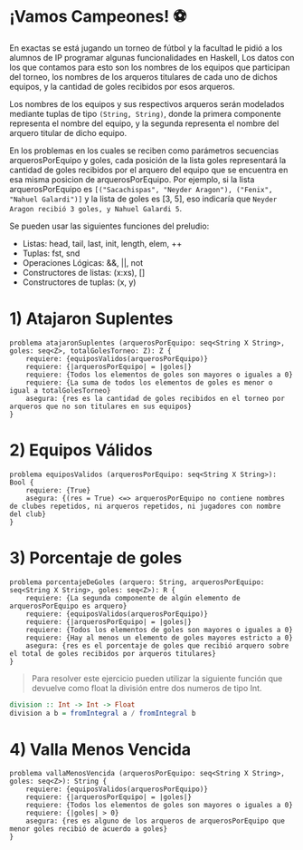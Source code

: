 # ¡Vamos Campeones! ⚽
En exactas se está jugando un torneo de fútbol y la facultad le pidió a los alumnos de IP programar algunas funcionalidades en Haskell, Los datos con los que contamos para esto son los nombres de los equipos que participan del torneo, los nombres de los arqueros titulares de cada uno de dichos equipos, y la cantidad de goles recibidos por esos arqueros. 

Los nombres de los equipos y sus respectivos arqueros serán modelados mediante tuplas de tipo `(String, String)`, donde la primera componente representa el nombre del equipo, y la segunda representa el nombre
del arquero titular de dicho equipo.

En los problemas en los cuales se reciben como parámetros secuencias arquerosPorEquipo y goles, cada posición de la lista goles representará la cantidad de goles recibidos por el arquero del equipo que se encuentra en esa misma posicion de arquerosPorEquipo. Por ejemplo, si la lista arquerosPorEquipo es `[("Sacachispas", "Neyder Aragon"), ("Fenix", "Nahuel Galardi")]` y la lista de goles es [3, 5], eso indicaría que `Neyder Aragon recibió 3 goles, y Nahuel Galardi 5`.

Se pueden usar las siguientes funciones del preludio:
- Listas: head, tail, last, init, length, elem, ++
- Tuplas: fst, snd
- Operaciones Lógicas: &&, ||, not
- Constructores de listas: (x:xs), []
- Constructores de tuplas: (x, y)


# 1) Atajaron Suplentes
```
problema atajaronSuplentes (arquerosPorEquipo: seq<String X String>, goles: seq<Z>, totalGolesTorneo: Z): Z {
	requiere: {equiposValidos(arquerosPorEquipo)}
	requiere: {|arquerosPorEquipo| = |goles|}
	requiere: {Todos los elementos de goles son mayores o iguales a 0}
	requiere: {La suma de todos los elementos de goles es menor o igual a totalGolesTorneo}
	asegura: {res es la cantidad de goles recibidos en el torneo por arqueros que no son titulares en sus equipos}
}
```

# 2) Equipos Válidos
```
problema equiposValidos (arquerosPorEquipo: seq<String X String>): Bool {
	requiere: {True}
	asegura: {(res = True) <=> arquerosPorEquipo no contiene nombres de clubes repetidos, ni arqueros repetidos, ni jugadores con nombre del club}
}
```
# 3) Porcentaje de goles

```
problema porcentajeDeGoles (arquero: String, arquerosPorEquipo: seq<String X String>, goles: seq<Z>): R {
	requiere: {La segunda componente de algún elemento de arquerosPorEquipo es arquero}
	requiere: {equiposValidos(arquerosPorEquipo)}
	requiere: {|arquerosPorEquipo| = |goles|}
	requiere: {Todos los elementos de goles son mayores o iguales a 0}
	requiere: {Hay al menos un elemento de goles mayores estricto a 0}
	asegura: {res es el porcentaje de goles que recibió arquero sobre el total de goles recibidos por arqueros titulares}
}
```

> Para resolver este ejercicio pueden utilizar la siguiente función que devuelve como float la división entre dos numeros de tipo Int.

```hs
division :: Int -> Int -> Float
division a b = fromIntegral a / fromIntegral b
```
# 4) Valla Menos Vencida
```
problema vallaMenosVencida (arquerosPorEquipo: seq<String X String>, goles: seq<Z>): String {
	requiere: {equiposValidos(arquerosPorEquipo)}
	requiere: {|arquerosPorEquipo| = |goles|}
	requiere: {Todos los elementos de goles son mayores o iguales a 0}
	requiere: {|goles| > 0}
	asegura: {res es alguno de los arqueros de arquerosPorEquipo que menor goles recibió de acuerdo a goles}
}
```
